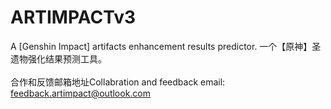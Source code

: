 # ARTIMPACTv3
A [Genshin Impact] artifacts enhancement results predictor. 一个【原神】圣遗物强化结果预测工具。\
\
合作和反馈邮箱地址Collabration and feedback email: feedback.artimpact@outlook.com
